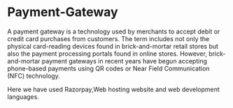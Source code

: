 # Payment-Gateway
A payment gateway is a technology used by merchants to accept debit or credit card purchases from customers. 
The term includes not only the physical card-reading devices found in brick-and-mortar retail stores but also the payment processing portals found in online stores. 
However, brick-and-mortar payment gateways in recent years have begun accepting phone-based payments using QR codes or Near Field Communication (NFC) technology.


Here we have used Razorpay,Web hosting website and web development languages.
